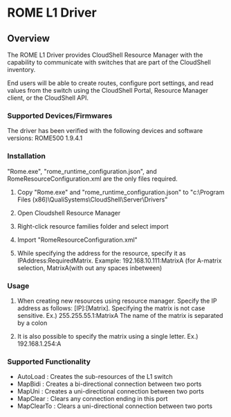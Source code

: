 # ROME L1 Driver

## Overview
The ROME L1 Driver provides CloudShell Resource Manager with the capability to communicate with switches that are part of the CloudShell inventory.

End users will be able to create routes, configure port settings, and read values from the switch using the CloudShell Portal, Resource Manager client, or the CloudShell API.


### Supported Devices/Firmwares
The driver has been verified with the following devices and software versions:
ROME500 1.9.4.1

### Installation
"Rome.exe", "rome_runtime_configuration.json", and RomeResourceConfiguration.xml are the only files required. 

1) Copy "Rome.exe" and "rome_runtime_configuration.json" 
   to "c:\Program Files (x86)\QualiSystems\CloudShell\Server\Drivers"
   
2) Open Cloudshell Resource Manager

3) Right-click resource families folder and select import

4) Import "RomeResourceConfiguration.xml"

5) While specifying the address for the resource, specify it as IPAddress:RequiredMatrix. 
	Example: 192.168.10.111:MatrixA (for A-matrix selection, MatrixA(with out any spaces inbetween)

### Usage
1) When creating new resources using resource manager. Specify the IP address as follows: [IP]:[Matrix]. 
   Specifying the matrix is not case sensitive.
	Ex.) 255.255.55.1:MatrixA   The name of the matrix is separated by a colon

2) It is also possible to specify the matrix using a single letter.
	Ex.) 192.168.1.254:A

### Supported Functionality

* AutoLoad : Creates the sub-resources of the L1 switch
* MapBidi : Creates a bi-directional connection between two ports
* MapUni : Creates a uni-directional connection between two ports
* MapClear : Clears any connection ending in this port
* MapClearTo : Clears a uni-directional connection between two ports

